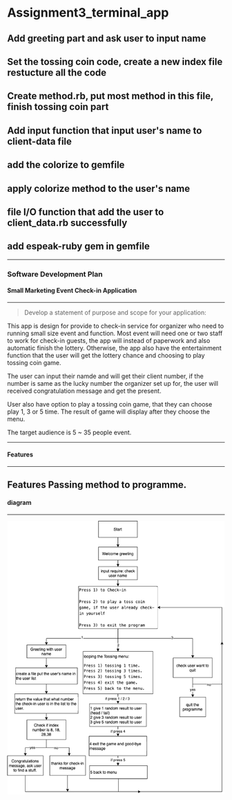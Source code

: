 # Assignment3_terminal_app

## Add greeting part and ask user to input name

## Set the tossing coin code, create a new index file restucture all the code

## Create method.rb, put most method in this file, finish tossing coin part

## Add input function that input user's name to client-data file

## add the colorize to gemfile

## apply colorize method to the user's name

## file I/O function that add the user to client_data.rb successfully

## add espeak-ruby gem in gemfile
------------------------------------------------------
### Software Development Plan

#### Small Marketing Event Check-in Application
------------------------------------------------------

> Develop a statement of purpose and scope for your application:

This app is design for provide to check-in service for organizer who need to running small size event and function. Most event will need one or two staff to work for check-in guests, the app will instead of paperwork and also automatic finish the lottery. Otherwise, the app also have the entertainment function that the user will get the lottery chance and choosing to play tossing coin game.

The user can input their namde and will get their client number, if the number is same as the lucky number the organizer set up for, the user will received congratulation message and get the present.

User also have option to play a tossing coin game, that they can choose play 1, 3 or 5 time. The result of game will display after they choose the menu.

The target audience is 5 ~ 35 people event.


------------------------------------------------------
#### Features
------------------------------------------------------
Features 
Passing method to programme.
------------------------------------------------------
#### diagram
------------------------------------------------------
![Diagram!](/images/diagram.png "diagram")


